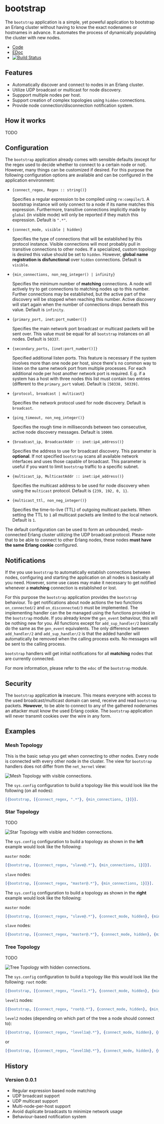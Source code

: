 bootstrap
=========

The `bootstrap` application is a simple, yet poweful application to bootstrap an
Erlang cluster without having to know the exact nodenames or hostnames in
advance. It automates the process of dynamically populating the cluster with new
nodes.

* [Code](http://github.com/schlagert/bootstrap)
* [EDoc](http://schlagert.github.com/bootstrap)
* [![Build Status](https://travis-ci.org/schlagert/bootstrap.png?branch=master)](https://travis-ci.org/schlagert/bootstrap)

Features
--------

* Automatically discover and connect to nodes in an Erlang cluster.
* Utilize UDP broadcast or multicast for node discovery.
* Suppport multiple nodes per host.
* Support creation of complex topologies using `hidden` connections.
* Provide node connection/disconnection notification system.

How it works
------------

TODO

Configuration
-------------

The `bootstrap` application already comes with sensible defaults (except for the
regex used to decide whether to connect to a certain node or not). However,
many things can be customized if desired. For this purpose the following
configuration options are available and can be configured in the application
environment:

* `{connect_regex, Regex :: string()}`

  Specifies a regular expression to be compiled using `re:compile/1`. A
  bootstrap instance will only connect to a node if its name matches this
  expression. Furthermore, transitive connections implicitly made by `global`
  (in visible mode) will only be reported if they match this expression. Default
  is `".*"`.

* `{connect_mode, visible | hidden}`

  Specifies the type of connections that will be established by this protocol
  instance. Visible connections will most probably pull in transitive
  connections to other nodes. If a specialized, custom topology is desired this
  value should be set to `hidden`. However, __global name registration is
  disfunctional__ over `hidden` connections. Default is `visible`.

* `{min_connections, non_neg_integer() | infinity}`

  Specifies the minimum number of __matching__ connections. A node will actively
  try to get connections to matching nodes up to this number. Further
  connections may be established, but the active part of the discovery will be
  stopped when reaching this number. Active discovery will start again when the
  number of connections drops beneath this value. Default is `infinity`.

* `{primary_port, inet:port_number()}`

  Specifies the main network port broadcast or multicast packets will be sent
  over. This value must be equal for all `bootstrap` instances on all nodes.
  Default is `50337`.

* `{secondary_ports, [inet:port_number()]}`

  Specified additional listen ports. This feature is necessary if the system
  involves more than one node per host, since there's no common way to listen
  on the same network port from multiple processes. For each additional node per
  host another network port is required. E.g. if a system has a host with three
  nodes this list must contain two entries (different to the `primary_port`
  value). Default is `[50338, 50339]`.

* `{protocol, broadcast | multicast}`

  Specifies the network protocol used for node discovery. Default is
  `broadcast`.

* `{ping_timeout, non_neg_integer()}`

  Specifies the rough time in milliseconds between two consecutive, active node
  discovery messages. Default is `10000`.

* `{broadcast_ip, BroadcastAddr :: inet:ip4_address()}`

  Specifies the address to use for broadcast discovery. This parameter is
  __optional__. If not specified `bootstrap` scans all available network
  interfaces and uses those capable of broadcast. This parameter is useful if
  you want to limit `bootstrap` traffic to a specific subnet.

* `{multicast_ip, MulticastAddr :: inet:ip4_address()}`

  Specifies the multicast address to be used for node discovery when using
  the `multicast` protocol. Default is `{239, 192, 0, 1}`.

* `{multicast_ttl, non_neg_integer()}`

  Specifies the time-to-live (TTL) of outgoing multicast packets. When setting
  the TTL to `1` all multicast packets are limited to the local network. Default
  is `1`.

The default configuration can be used to form an unbounded, mesh-connected
Erlang cluster utilizing the UDP broadcast protocol. Please note that to be able
to connect to other Erlang nodes, these nodes __must have the same Erlang
cookie__ configured.

Notifications
-------------

If the you use `bootstrap` to automatically establish connections between nodes,
configuring and starting the application on all nodes is basically all you need.
However, some use cases may make it necessary to get notified whenever a
__matching__ connection is established or lost.

For this purpose the `bootstrap` application provides the `bootstrap` behaviour.
To get notifications about node actions the two functions `on_connected/2` and
`on_disconnected/3` must be implemented. The implementing handler can the be
managed using the functions provided in the `bootstrap` module. If you already
know the `gen_event` behaviour, this will be nothing new for you. All functions
except for `add_sup_handler/2` basically do the same as the `gen_event`
equivalents. The only difference between `add_handler/2` and `add_sup_handler/2`
is that the added handler will automatically be removed when the calling process
exits. No messages will be sent to the calling process.

`bootstrap` handlers will get initial notifications for all __matching__ nodes
that are currently connected.

For more information, please refer to the `edoc` of the `bootstrap` module.

Security
--------

The `bootstrap` application __is__ insecure. This means everyone with access to
the used broadcast/multicast domain can send, receive and read `bootstrap`
packets. __However__, to be able to connect to any of the gathered nodenames an
attacker must know the used Erlang cookie. The `bootstrap` application will
never transmit cookies over the wire in any form.

Examples
--------

### Mesh Topology

This is the basic setup you get when connecting to other nodes. Every node is
connected with every other node in the cluster. The view for `bootstrap`
handlers does not differ from the `net_kernel` view:

<img src="http://schlagert.github.com/bootstrap/mesh.svg" alt="Mesh Topology with visible connections." />

The `sys.config` configuration to build a topology like this would look like the
following (on all nodes):
```erlang
[{bootstrap, [{connect_regex, ".*"}, {min_connections, 1}]}].
```

### Star Topology

TODO

<img src="http://schlagert.github.com/bootstrap/star.svg" alt="Star Topology with visible and hidden connections." />

The `sys.config` configuration to build a topology as shown in the __left__
example would look like the following:

`master` node:
```erlang
[{bootstrap, [{connect_regex, "slave@.*"}, {min_connections, 1}]}].
```
`slave` nodes:
```erlang
[{bootstrap, [{connect_regex, "master@.*"}, {min_connections, 1}]}].
```

The `sys.config` configuration to build a topology as shown in the __right__
example would look like the following:

`master` node:
```erlang
[{bootstrap, [{connect_regex, "slave@.*"}, {connect_mode, hidden}, {min_connections, 1}]}].
```
`slave` nodes:
```erlang
[{bootstrap, [{connect_regex, "master@.*"}, {connect_mode, hidden}, {min_connections, 1}]}].
```

### Tree Topology

TODO

<img src="http://schlagert.github.com/bootstrap/tree.svg" alt="Tree Topology with hidden connections." />

The `sys.config` configuration to build a topology like this would look like the
following:
`root` node:
```erlang
[{bootstrap, [{connect_regex, "level1.*"}, {connect_mode, hidden}, {min_connections, 1}]}].
```
`level1` nodes:
```erlang
[{bootstrap, [{connect_regex, "root@.*"}, {connect_mode, hidden}, {min_connections, 1}]}].
```
`level2` nodes (depending on which part of the tree a node should connect to):
```erlang
[{bootstrap, [{connect_regex, "level1a@.*"}, {connect_mode, hidden}, {min_connections, 1}]}].
```
or
```erlang
[{bootstrap, [{connect_regex, "level1b@.*"}, {connect_mode, hidden}, {min_connections, 1}]}].
```

History
-------

### Version 0.0.1

* Regular expression based node matching
* UDP broadcast support
* UDP multicast support
* Multi-node-per-host support
* Avoid duplicate broadcasts to minimize network usage
* Behaviour-based notification system
